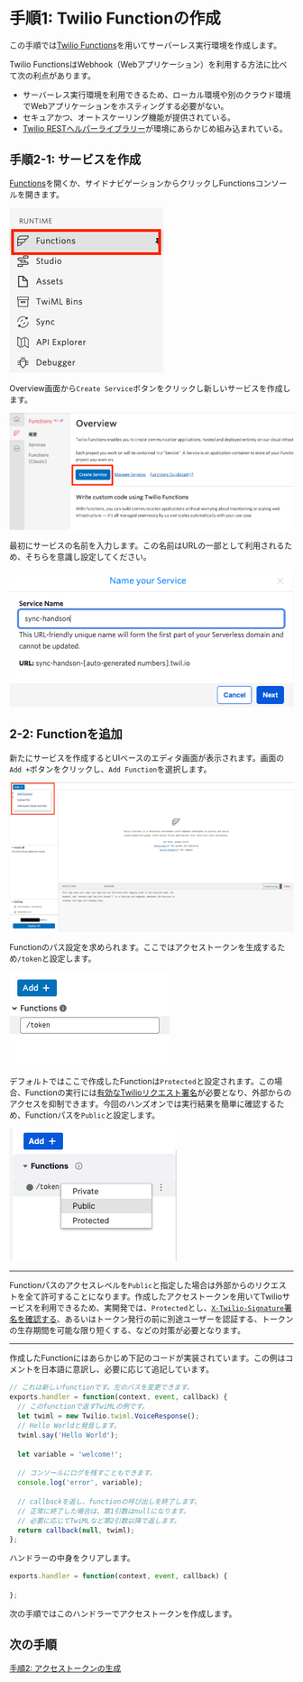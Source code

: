 #  手順1: Twilio Functionの作成

この手順では[Twilio Functions](https://jp.twilio.com/docs/runtime/functions)を用いてサーバーレス実行環境を作成します。

Twilio FunctionsはWebhook（Webアプリケーション）を利用する方法に比べて次の利点があります。

- サーバーレス実行環境を利用できるため、ローカル環境や別のクラウド環境でWebアプリケーションをホスティングする必要がない。
- セキュアかつ、オートスケーリング機能が提供されている。
- [Twilio RESTヘルパーライブラリー](https://jp.twilio.com/docs/libraries/node)が環境にあらかじめ組み込まれている。

## 手順2-1: サービスを作成

[Functions](https://jp.twilio.com/console/functions)を開くか、サイドナビゲーションからクリックしFunctionsコンソールを開きます。

![Functionsコンソール](../assets/02-Functions-Console.png)

Overview画面から`Create Service`ボタンをクリックし新しいサービスを作成します。

![Functions - サービスを作成](../assets/02-Functions-Create-A-Service.png)

最初にサービスの名前を入力します。この名前はURLの一部として利用されるため、そちらを意識し設定してください。

![Functions - サービス名](../assets/02-Functions-Service-Name.png)

## 2-2: Functionを追加

新たにサービスを作成するとUIベースのエディタ画面が表示されます。画面の`Add +`ボタンをクリックし、`Add Function`を選択します。

![Functions - Functionを追加](../assets/02-Functions-Add-A-Function.png)

Functionのパス設定を求められます。ここではアクセストークンを生成するため`/token`と設定します。

![Functions - パスを指定](../assets/02-Functions-Set-Path.png)

デフォルトではここで作成したFunctionは`Protected`と設定されます。この場合、Functionの実行には[有効なTwilioリクエスト署名](https://jp.twilio.com/docs/runtime/functions-assets-api/api/understanding-visibility-public-private-and-protected-functions-and-assets#protected)が必要となり、外部からのアクセスを抑制できます。今回のハンズオンでは実行結果を簡単に確認するため、Functionパスを`Public`と設定します。

![token - public](../assets/02-Functions-Public.png)

------
Functionパスのアクセスレベルを`Public`と指定した場合は外部からのリクエストを全て許可することになります。作成したアクセストークンを用いてTwilioサービスを利用できるため、実開発では、`Protected`とし、[`X-Twilio-Signature`署名を確認する](https://jp.twilio.com/docs/usage/security#validating-requests)、あるいはトークン発行の前に別途ユーザーを認証する、トークンの生存期間を可能な限り短くする、などの対策が必要となります。

-----


作成したFunctionにはあらかじめ下記のコードが実装されています。この例はコメントを日本語に意訳し、必要に応じて追記しています。

```js
// これは新しいfunctionです。左のパスを変更できます。
exports.handler = function(context, event, callback) {
  // このfunctionで返すTwiMLの例です。
  let twiml = new Twilio.twiml.VoiceResponse();
  // Hello Worldと発音します。
  twiml.say('Hello World');
    
  let variable = 'welcome!';

  // コンソールにログを残すこともできます。
  console.log('error', variable);

  // callbackを返し、functionの呼び出しを終了します。
  // 正常に終了した場合は、第1引数はnullになります。
  // 必要に応じてTwiMLなど第2引数以降で返します。
  return callback(null, twiml);
};
```

ハンドラーの中身をクリアします。
```js
exports.handler = function(context, event, callback) {

};
```
次の手順ではこのハンドラーでアクセストークンを作成します。

## 次の手順

[手順2: アクセストークンの生成](02-Generate-Access-Token.md)